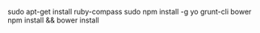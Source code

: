 sudo apt-get install ruby-compass
sudo npm install -g yo grunt-cli bower
npm install && bower install